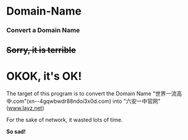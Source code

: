 # Domain-Name
### Convert a Domain Name
## ~~Sorry, it is terrible~~
# OKOK, it's OK!

The target of this program is to convert the Domain Name "世界一流高中.com"(xn--4gqwbwdr88ndoi3x0d.com) into "六安一中官网"(www.layz.net)

For the sake of network, it wasted lots of time.

**So sad!**
